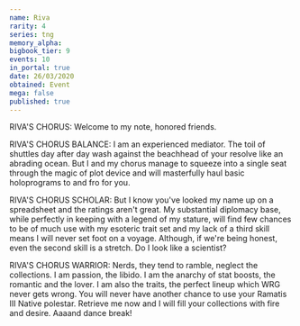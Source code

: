 ```yaml
---
name: Riva
rarity: 4
series: tng
memory_alpha:
bigbook_tier: 9
events: 10
in_portal: true
date: 26/03/2020
obtained: Event
mega: false
published: true
---
```


RIVA'S CHORUS: Welcome to my note, honored friends.

RIVA'S CHORUS BALANCE: I am an experienced mediator. The toil of shuttles day after day wash against the beachhead of your resolve like an abrading ocean. But I and my chorus manage to squeeze into a single seat through the magic of plot device and will masterfully haul basic holoprograms to and fro for you.

RIVA'S CHORUS SCHOLAR: But I know you've looked my name up on a spreadsheet and the ratings aren't great. My substantial diplomacy base, while perfectly in keeping with a legend of my stature, will find few chances to be of much use with my esoteric trait set and my lack of a third skill means I will never set foot on a voyage. Although, if we're being honest, even the second skill is a stretch. Do I look like a scientist?

RIVA'S CHORUS WARRIOR: Nerds, they tend to ramble, neglect the collections. I am passion, the libido. I am the anarchy of stat boosts, the romantic and the lover. I am also the traits, the perfect lineup which WRG never gets wrong. You will never have another chance to use your Ramatis III Native polestar. Retrieve me now and I will fill your collections with fire and desire. Aaaand dance break!
